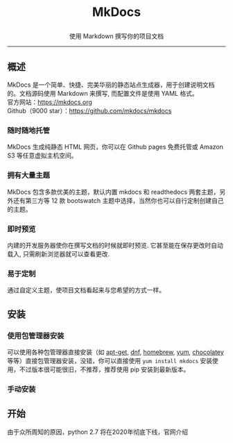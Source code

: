 # <p align="center">MkDocs</p>   

<p align="center">使用 Markdown 撰写你的项目文档</p>    

---

## 概述  
MkDocs 是一个简单、快捷、完美华丽的静态站点生成器，用于创建说明文档的。文档源码使用 Markdown 来撰写, 而配置文件是使用 YAML 格式。  
官方网站：https://mkdocs.org     
Github（9000 star）：https://github.com/mkdocs/mkdocs   

### 随时随地托管

MkDocs 生成纯静态 HTML 网页，你可以在 Github pages 免费托管或 Amazon S3 等任意虚拟主机空间。

### 拥有大量主题
MkDocs 包含多款优美的主题，默认内置 mkdocs 和 readthedocs 两套主题，另外还有第三方等 12 款 bootswatch 主题中选择，当然你也可以自行定制创建自己的主题。

### 即时预览
内建的开发服务器使你在撰写文档的时候就即时预览. 它甚至能在保存更改时自动载入, 只需刷新浏览器就可以查看更改.

### 易于定制
通过自定义主题，使项目文档看起来与您希望的方式一样。

## 安装

### 使用包管理器安装
可以使用各种包管理器直接安装（如 [apt-get], [dnf], [homebrew], [yum], [chocolatey] 等等）直接包管理器安装，没错，你可以直接使用 `yum install mkdocs` 安装使用，不过版本很可能很旧，不推荐，推荐使用 pip 安装到最新版本。

[apt-get]: https://help.ubuntu.com/community/AptGet/Howto
[homebrew]: https://brew.sh/
[dnf]: https://dnf.readthedocs.io/en/latest/index.html
[yum]: http://yum.baseurl.org/
[chocolatey]: https://chocolatey.org/   

### 手动安装


## 开始

由于众所周知的原因，python 2.7 将在2020年彻底下线，官网介绍
